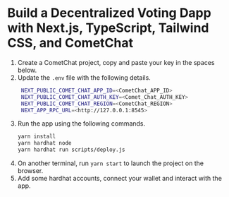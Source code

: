 # Build a Decentralized Voting Dapp with Next.js, TypeScript, Tailwind CSS, and CometChat

1. Create a CometChat project, copy and paste your key in the spaces below.
2. Update the `.env` file with the following details.
   ```sh
    NEXT_PUBLIC_COMET_CHAT_APP_ID=<CometChat_APP_ID>
    NEXT_PUBLIC_COMET_CHAT_AUTH_KEY=<Comet_Chat_AUTH_KEY>
    NEXT_PUBLIC_COMET_CHAT_REGION=<CometChat_REGION>
    NEXT_APP_RPC_URL=<http://127.0.0.1:8545>
   ```
3. Run the app using the following commands.
   ```sh
   yarn install
   yarn hardhat node
   yarn hardhat run scripts/deploy.js
   ```
4. On another terminal, run `yarn start` to launch the project on the browser.
5. Add some hardhat accounts, connect your wallet and interact with the app.
   <br/>
